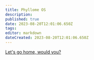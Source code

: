 ```yaml
---
title: Phyllome OS
description: 
published: true
date: 2023-08-20T12:01:06.650Z
tags: 
editor: markdown
dateCreated: 2023-08-20T12:01:06.650Z
---
```


[Let's go home, would you?](/home)